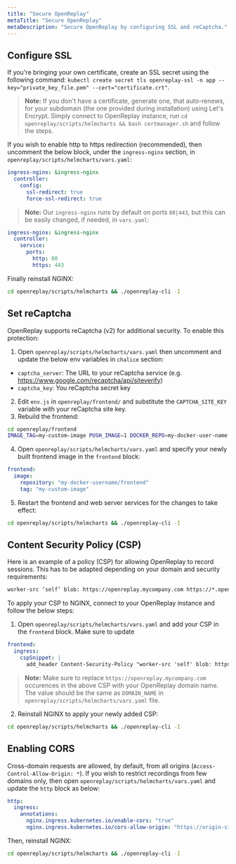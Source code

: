 ```yaml
---
title: "Secure OpenReplay"
metaTitle: "Secure OpenReplay"
metaDescription: "Secure OpenReplay by configuring SSL and reCaptcha."
---
```


## Configure SSL

If you're bringing your own certificate, create an SSL secret using the following command: `kubectl create secret tls openreplay-ssl -n app --key="private_key_file.pem" --cert="certificate.crt"`.

> **Note:** If you don't have a certificate, generate one, that auto-renews, for your subdomain (the one provided during installation) using Let's Encrypt. Simply connect to OpenReplay instance, run `cd openreplay/scripts/helmcharts && bash certmanager.sh` and follow the steps.

If you wish to enable http to https redirection (recommended), then uncomment the below block, under the `ingress-nginx` section, in `openreplay/scripts/helmcharts/vars.yaml`:
   
```yaml
ingress-nginx: &ingress-nginx
  controller:
    config:
      ssl-redirect: true
      force-ssl-redirect: true
```

> **Note:** Our `ingress-nginx` runs by default on ports `80|443`, but this can be easily changed, if needed, in `vars.yaml`:

```yaml
ingress-nginx: &ingress-nginx
  controller:
    service:
      ports:
        http: 80
        https: 443
```

Finally reinstall NGINX:

```bash
cd openreplay/scripts/helmcharts && ./openreplay-cli -I
```

## Set reCaptcha

OpenReplay supports reCaptcha (v2) for additional security. To enable this protection:

1. Open `openreplay/scripts/helmcharts/vars.yaml` then uncomment and update the below env variables in `chalice` section:
- `captcha_server`: The URL to your reCaptcha service (e.g. https://www.google.com/recaptcha/api/siteverify)
- `captcha_key`: You reCaptcha secret key

2. Edit `env.js` in `openreplay/frontend/` and substitute the `CAPTCHA_SITE_KEY` variable with your reCaptcha site key.
3. Rebuild the frontend:

```bash
cd openreplay/frontend
IMAGE_TAG=my-custom-image PUSH_IMAGE=1 DOCKER_REPO=my-docker-user-name bash -x build.sh
```

4. Open `openreplay/scripts/helmcharts/vars.yaml` and specify your newly built frontend image in the `frontend` block:

```yaml
frontend:
  image:
    repository: "my-docker-username/frontend"
    tag: "my-custom-image"
```

5. Restart the frontend and web server services for the changes to take effect:

```bash
cd openreplay/scripts/helmcharts && ./openreplay-cli -I
```

## Content Security Policy (CSP)

Here is an example of a policy (CSP) for allowing OpenReplay to record sessions. This has to be adapted depending on your domain and security requirements:

```HTML
worker-src ‘self’ blob: https://openreplay.mycompany.com https://*.openreplay.com; script-src ‘self’ https://openreplay.mycompany.com https://*.openreplay.com;
```

To apply your CSP to NGINX, connect to your OpenReplay instance and follow the below steps:

1. Open `openreplay/scripts/helmcharts/vars.yaml` and add your CSP in the `frontend` block. Make sure to update 

```yaml
frontend:
  ingress:
    cspSnippet: |
      add_header Content-Security-Policy "worker-src 'self' blob: https://openreplay.mycompany.com https://*.openreplay.com; script-src 'self' https://openreplay.mycompany.com https://*.openreplay.com;";
```

> **Note:** Make sure to replace `https://openreplay.mycompany.com` occurences in the above CSP with your OpenReplay domain name. The value should be the same as `DOMAIN_NAME` in `openreplay/scripts/helmcharts/vars.yaml` file. 

2. Reinstall NGINX to apply your newly added CSP:

```bash
cd openreplay/scripts/helmcharts && ./openreplay-cli -I
```

## Enabling CORS

Cross-domain requests are allowed, by default, from all origins (`Access-Control-Allow-Origin: *`). If you wish to restrict recordings from few domains only, then open `openreplay/scripts/helmcharts/vars.yaml` and update the `http` block as below:

```yaml
http:
  ingress:
    annotations:
      nginx.ingress.kubernetes.io/enable-cors: "true"
      nginx.ingress.kubernetes.io/cors-allow-origin: "https://origin-site1.com:443, http://origin-site2.com"
```

Then, reinstall NGINX:

```bash
cd openreplay/scripts/helmcharts && ./openreplay-cli -I
```
